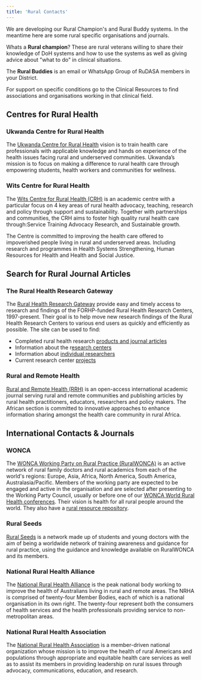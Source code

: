 ```yaml
---
title: 'Rural Contacts'
---
```

We are developing our Rural Champion's and Rural Buddy systems. In the meantime here are some rural specific organisations and journals.

Whats a **Rural champion**? These are rural veterans willing to share their knowledge of DoH systems and how to use the systems as well as giving advice about "what to do" in clinical situations.

The **Rural Buddies** is an email or WhatsApp Group of RuDASA members in your District.

For support on specific conditions go to the Clinical Resources to find associations and organisations working in that clinical field.

## Centres for Rural Health

### Ukwanda Centre for Rural Health
The [Ukwanda Centre for Rural Health](https://blogs.sun.ac.za/ukwanda/) vision is to train health care professionals with applicable knowledge and hands on experience of the health issues facing rural and underserved communities. Ukwanda’s mission is to focus on making a difference to rural health care through empowering students, health workers and communities for wellness.

### Wits Centre for Rural Health
The [Wits Centre for Rural Health (CRH)](https://www.wits.ac.za/health/research-entities/centre-for-rural-health/about-us/about-us/) is an academic centre with a particular focus on 4 key areas of rural health advocacy, teaching, research and policy through support and sustainability. Together with partnerships and communities, the CRH aims to foster high quality rural health care through:Service Training Advocacy Research, and Sustainable growth.

The Centre is committed to improving the health care offered to impoverished people living in rural and underserved areas. Including research and programmes in Health Systems Strengthening, Human Resources for Health and Health and Social Justice.

## Search for Rural Journal Articles
### The Rural Health Research Gateway
The [Rural Health Research Gateway](https://www.ruralhealthresearch.org/publications) provide easy and timely access to research and findings of the FORHP-funded Rural Health Research Centers, 1997-present. Their goal is to help move new research findings of the Rural Health Research Centers to various end users as quickly and efficiently as possible. The site can be used to find:

* Completed rural health research [products and journal articles](https://www.ruralhealthresearch.org/publications)
* Information about the r[esearch centers](https://www.ruralhealthresearch.org/centers)
* Information about [individual researchers](https://www.ruralhealthresearch.org/researchers)
* Current research center [projects](https://www.ruralhealthresearch.org/projects)

### Rural and Remote Health
[Rural and Remote Health (RRH)](https://www.rrh.org.au/) is an open-access international academic journal serving rural and remote communities and publishing articles by rural health practitioners, educators, researchers and policy makers. The African section is committed to innovative approaches to enhance information sharing amongst the health care community in rural Africa.


## International Contacts & Journals
### WONCA
The [WONCA Working Party on Rural Practice (RuralWONCA)](https://www.globalfamilydoctor.com/) is an active network of rural family doctors and rural academics from each of the world's regions: Europe, Asia, Africa, North America, South America, Australasia/Pacific. Members of the working party are expected to be engaged and active in the organisation and are selected after presenting to the Working Party Council, usually or before one of our [WONCA World Rural Health conferences](https://www.globalfamilydoctor.com/Conferences/WONCAWorldRuralHealthConference2022.aspx). Their vision is health for all rural people around the world. They also have a [rural resource repository](https://ruralwonca.org/).

### Rural Seeds
[Rural Seeds](https://www.ruralseeds.net/) is a network made up of students and young doctors with the aim of being a worldwide network of training awareness and guidance for rural practice, using the guidance and knowledge available on RuralWONCA and its members.

### National Rural Health Alliance
The [National Rural Health Alliance](https://www.ruralhealth.org.au/about) is the peak national body working to improve the health of Australians living in rural and remote areas. The NRHA is comprised of twenty-four Member Bodies, each of which is a national organisation in its own right. The twenty-four represent both the consumers of health services and the health professionals providing service to non-metropolitan areas.

### National Rural Health Association
The [National Rural Health Association](https://www.ruralhealth.us/about-nrha) is a member-driven national organization whose mission is to improve the health of rural Americans and populations through appropriate and equitable health care services as well as to assist its members in providing leadership on rural issues through advocacy, communications, education, and research.

